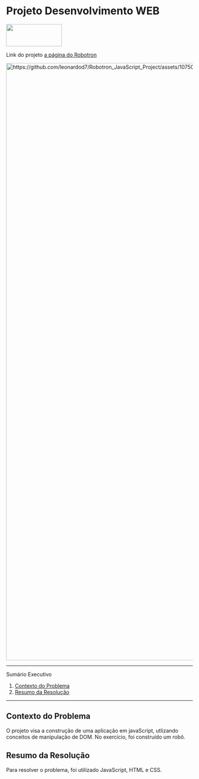 # Projeto Desenvolvimento WEB

<div>
<img src="https://github.com/leonardod7/Robotron_JavaScript_Project/assets/107505958/11d62e7a-d984-461d-94fe-bb35d69fc14e" width='150px' height='60px'
</div>


<div>
  <p> Link do projeto
    <a href="https://leonardod7.github.io/Robotron_JavaScript_Project/"> a página do Robotron </a>
   </p>
</div>

  
<img width="1612" alt="https://github.com/leonardod7/Robotron_JavaScript_Project/assets/107505958/c8ad419f-92fb-4ecb-bc66-34802a4a6b6e">


*******
Sumário Executivo
 1. [Contexto do Problema](#contextodoproblema)
 2. [Resumo da Resolução](#resumo)



*******


<div id='contextoproblema'/>

## Contexto do Problema

O projeto visa a construção de uma aplicação em javaScript, utlizando conceitos de manipulação de DOM.
No exercício, foi construído um robô.


<div id='resumo'/>

## Resumo da Resolução

Para resolver o problema, foi utilizado JavaScript, HTML e CSS.
